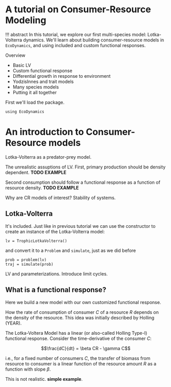 # A tutorial on Consumer-Resource Modeling

!!! abstract
    In this tutorial, we explore our first multi-species model: Lotka-Volterra
    dynamics. We'll learn about building consumer-resource models in
    `EcoDynamics`, and using included and custom functional responses. 

Overview

- Basic LV
- Custom functional response
- Differential growth in response to environment 
- YodzisInnes and trait models
- Many species models
- Putting it all together



First we'll load the package.

```@example 1
using EcoDynamics
```

# An introduction to Consumer-Resource models

Lotka-Volterra as a predator-prey model.

The unrealistic assuptions of LV. First, primary production should be density
dependent. **TODO EXAMPLE**


Second consumption should follow a functional response as a function
of resource density. **TODO EXAMPLE**

Why are CR models of interest? Stability of systems. 

## Lotka-Volterra

It's included. Just like in previous tutorial we can use the constructor to
create an instance of the Lotka-Volterra model:

```@example 2
lv = TrophicLotkaVolterra()
```

and convert it to a `Problem` and `simulate`, just as we did before

```@example 3
prob = problem(lv)
traj = simulate(prob)
```

LV and parameterizations. Introduce limit cycles. 


## What is a functional response?

Here we build a new model with our own customized functional response.

How the rate of consumption of consumer $C$ of a resource $R$ depends on the
density of the resource. This idea was initially described by Holling (YEAR).

The Lotka-Voltera Model has a linear (or also-called Holling Type-I) functional
response. Consider the time-derivative of the consumer $C$:

$$\frac{dC}{dt} = \beta CR - \gamma C$$

i.e., for a fixed number of consumers $C$, the transfer of biomass from resource 
to consumer is a linear function of the resource amount $R$ as a 
function with slope $\beta$.  

This is not realistic. **simple example**.









